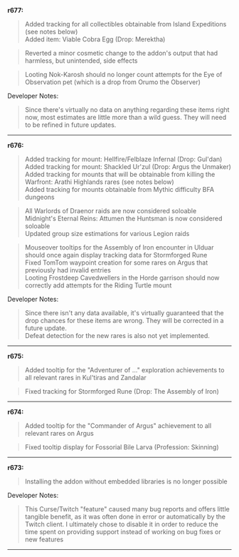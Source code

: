 **r677:**

> Added tracking for all collectibles obtainable from Island Expeditions (see notes below)
<br>Added item: Viable Cobra Egg (Drop: Merektha)

> Reverted a minor cosmetic change to the addon's output that had harmless, but unintended, side effects

> Looting Nok-Karosh should no longer count attempts for the Eye of Observation pet (which is a drop from Orumo the Observer)

Developer Notes:
> Since there's virtually no data on anything regarding these items right now, most estimates are little more than a wild guess. They will need to be refined in future updates.

-----

**r676:**

> Added tracking for mount: Hellfire/Felblaze Infernal (Drop: Gul'dan)
<br>Added tracking for mount: Shackled Ur'zul (Drop: Argus the Unmaker)
<br>Added tracking for mounts that will be obtainable from killing the Warfront: Arathi Highlands rares (see notes below)
<br>Added tracking for mounts obtainable from Mythic difficulty BFA dungeons

> All Warlords of Draenor raids are now considered soloable
<br>Midnight's Eternal Reins: Attumen the Huntsman is now considered soloable
<br>Updated group size estimations for various Legion raids

> Mouseover tooltips for the Assembly of Iron encounter in Ulduar should once again display tracking data for Stormforged Rune
<br>Fixed TomTom waypoint creation for some rares on Argus that previously had invalid entries
<br>Looting Frostdeep Cavedwellers in the Horde garrison should now correctly add attempts for the Riding Turtle mount

Developer Notes:
> Since there isn't any data available, it's virtually guaranteed that the drop chances for these items are wrong. They will be corrected in a future update.
<br>Defeat detection for the new rares is also not yet implemented.

-----

**r675:**

> Added tooltip for the "Adventurer of ..." exploration achievements to all relevant rares in Kul'tiras and Zandalar

> Fixed tracking for Stormforged Rune (Drop: The Assembly of Iron)

-----

**r674:**

> Added tooltip for the "Commander of Argus" achievement to all relevant rares on Argus

> Fixed tooltip display for Fossorial Bile Larva (Profession: Skinning)

-----

**r673:**

> Installing the addon without embedded libraries is no longer possible

Developer Notes:
> This Curse/Twitch "feature" caused many bug reports and offers little tangible benefit, as it was often done in error or automatically by the Twitch client. I ultimately chose to disable it in order to reduce the time spent on providing support instead of working on bug fixes or new features

-----

